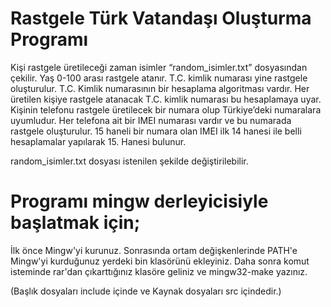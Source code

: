 # Rastgele Türk Vatandaşı Oluşturma Programı

Kişi rastgele üretileceği zaman isimler “random_isimler.txt” dosyasından çekilir. Yaş 0-100 arası rastgele atanır. T.C. kimlik numarası yine rastgele oluşturulur. T.C. Kimlik numarasının bir hesaplama algoritması vardır. Her üretilen kişiye rastgele atanacak T.C. kimlik numarası bu hesaplamaya uyar. Kişinin telefonu rastgele üretilecek bir numara olup Türkiye’deki numaralara uyumludur. Her telefona ait bir IMEI numarası vardır ve bu numarada rastgele oluşturulur. 15 haneli bir numara olan IMEI ilk 14 hanesi ile belli hesaplamalar yapılarak 15. Hanesi bulunur.

random_isimler.txt dosyası istenilen şekilde değiştirilebilir.

# Programı mingw derleyicisiyle başlatmak için;

İlk önce Mingw'yi kurunuz. Sonrasında ortam değişkenlerinde PATH'e Mingw'yi kurduğunuz yerdeki bin klasörünü ekleyiniz. Daha sonra komut isteminde rar'dan çıkarttığınız klasöre geliniz ve mingw32-make yazınız.

(Başlık dosyaları include içinde ve Kaynak dosyaları src içindedir.)
